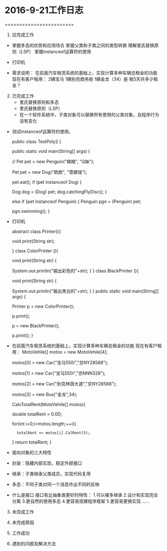 # 2016-9-21工作日志
========================
1. 应完成工作
* 掌握多态的优势和应用场合
  掌握父类和子类之间的类型转换
  理解里氏替换原则（LSP）
  掌握instanceof运算符的使用
  
* 打印机
* 需求说明：
  在前面汽车租赁系统的基础上，实现计算多种车辆总租金的功能
  现在有客户租用：
  2辆宝马
  1辆别克商务舱
  1辆金龙（34）座
  租5天共多少租金？



2. 已完成工作
   * 里氏替换原则和多态
   * 里氏替换原则（LSP）
   * 在一个软件系统中，子类对象可以替换所有使用的父类对象，且程序行为没有变化
  
  * 测试instanceof运算符的使用。

    public class TestPoly2 {
    
    public static void main(String[] args) {
    
    // Pet pet = new Penguin("楠楠", "Q妹");
    
    Pet pet = new Dog("欧欧", "雪娜瑞");
    
    pet.eat();
    if (pet instanceof Dog) {
    
    Dog dog = (Dog) pet;
    dog.catchingFlyDisc();
    }
    
    else if (pet instanceof Penguin) {
    Penguin pgn = (Penguin) pet;
    
    pgn.swimming();
  }
 * 打印机
 
   abstract class Printer(){
   
   void print(String str);
  
   }
   class ColorPrinter (){
   
    void print(String str) {
    
    System.out.println("输出彩色的"+str);
    }
}
    class BlackPrinter (){
    
    void print(String str) {
    
    System.out.println("输出黑白的"+str);
    }
}
    public static void main(String[] args) {
    
    Printer p = new ColorPrinter();
    
    p.print();
    
    p = new BlackPrinter();
    
    p.print();
}
* 在前面汽车租赁系统的基础上，实现计算多种车辆总租金的功能
  现在有客户租用：
  MotoVehile[] motos = new MotoVehile[4];
  
  motos[0] = new Car("宝马550i","京NY28588");
  
  motos[1] = new Car("宝马550i","京NNN328");
  
  motos[2] = new Car("别克林荫大道","京NY28588");
  
  motos[3] = new Bus("金龙",34);
  
  CalcTotalRent(MotoVehile[] motos){
  
    double totalRent = 0.0D; 
    
    for(int i=0;i<motos.length;++i){
    
        totalRent += motos[i].CalRent(5);
    } 
    return totalRent;
 }

* 面向对象的三大特性
* 封装：隐藏内部实现，稳定外部接口  

* 继承：子类继承父类成员，实现代码复用    

* 多态：不同子类对同一个消息作出不同的反映   

* 什么是接口
接口有比抽象类更好的特性：
1.可以被多继承
2.设计和实现完全分离
3.更自然的使用多态
4.更容易搭建程序框架
5.更容易更换实现
 …… 



3. 未完成工作

4. 未完成原因

5. 工作成功


6. 遇到的问题及解决方法
